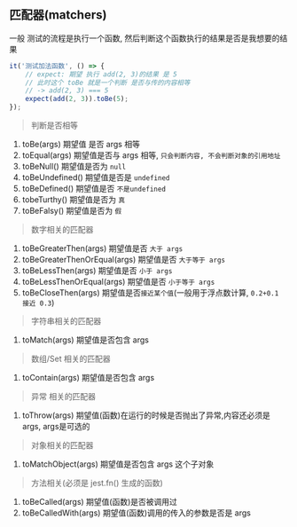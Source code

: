 ## 匹配器(matchers)



一般 测试的流程是执行一个函数, 然后判断这个函数执行的结果是否是我想要的结果

```js
it('测试加法函数', () => {
	// expect: 期望 执行 add(2, 3)的结果 是 5
	// 此时这个 toBe 就是一个判断 是否与传的内容相等
	// -> add(2, 3) === 5
	expect(add(2, 3)).toBe(5);
});
```

> 判断是否相等

1. toBe(args) 期望值 是否 args 相等
2. toEqual(args) 期望值是否与 args 相等,  `只会判断内容, 不会判断对象的引用地址`
3. toBeNull() 期望值是否为 `null`
4. toBeUndefined() 期望值是否是 `undefined`
5. toBeDefined() 期望值是否 `不是undefined`
6. tobeTurthy() 期望值是否为 `真`
7. toBeFalsy() 期望值是否为 `假`

> 数字相关的匹配器

1. toBeGreaterThen(args) 期望值是否 `大于 args`
2. toBeGreaterThenOrEqual(args) 期望值是否 `大于等于 args`
3. toBeLessThen(args) 期望值是否 `小于 args`
4. toBeLessThenOrEqual(args) 期望值是否 `小于等于 args`
5. toBeCloseThen(args) 期望值是否`接近某个值`(一般用于浮点数计算, `0.2+0.1 接近 0.3`)

> 字符串相关的匹配器

1. toMatch(args) 期望值是否包含 args

> 数组/Set 相关的匹配器

1. toContain(args) 期望值是否包含 args

> 异常 相关的匹配器

1. toThrow(args) 期望值(函数)在运行的时候是否抛出了异常,内容还必须是 args, args是可选的

> 对象相关的匹配器

1. toMatchObject(args) 期望值是否包含 args 这个子对象

> 方法相关(必须是 jest.fn() 生成的函数)

1. toBeCalled(args) 期望值(函数)是否被调用过
2. toBeCalledWith(args) 期望值(函数)调用的传入的参数是否是 args




